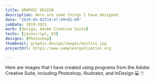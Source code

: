 ```yaml
---
title: GRAPHIC DESIGN
description: Here are some things I have designed
date: "2019-05-02T19:47:09+02:00"
jobDate: 2019-2021
work: [design, Adobe Creative Suite]
techs: [javascript, D3]
designs: [Photoshop]
thumbnail: graphic-design/images/mystico.jpg
projectUrl: https://www.sampleorganization.org

---
```


Here are images that I have created using programs from the Adobe Creative Suite, including Photoshop, Illustrator, and InDesign :computer: :computer_mouse:
